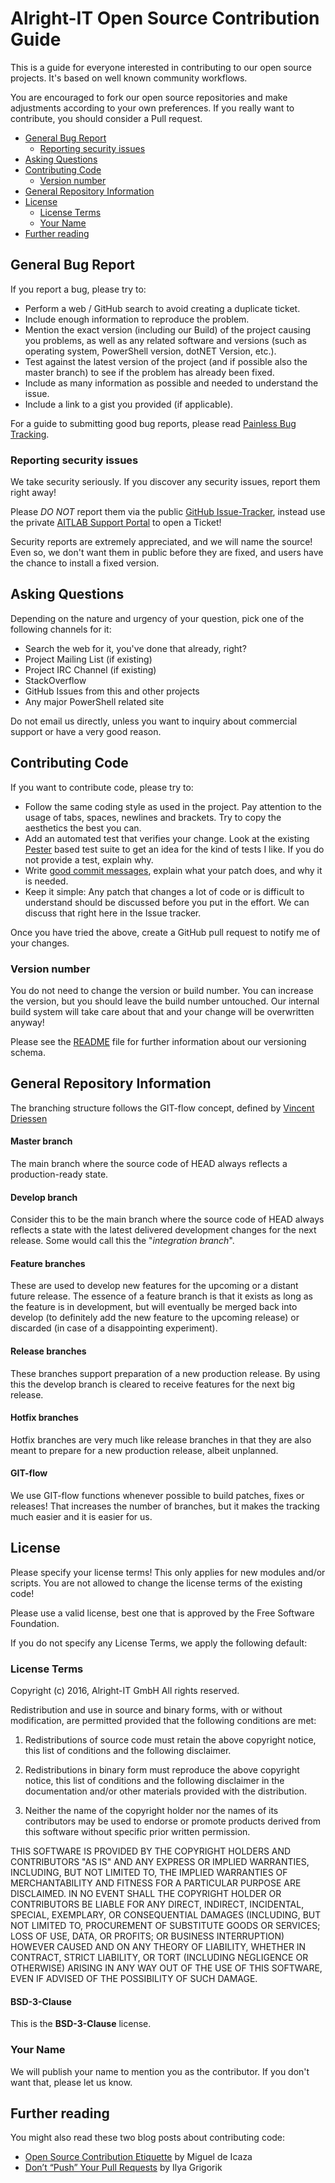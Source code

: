 # Alright-IT Open Source Contribution Guide

This is a guide for everyone interested in contributing to our open source projects. It's based on well known community workflows.

You are encouraged to fork our open source repositories and make adjustments according to your own preferences. If you really want to contribute, you should consider a Pull request.

<!-- MarkdownTOC depth=3 autolink=true autoanchor=true bracket=round -->

- [General Bug Report](#general-bug-report)
	- [Reporting security issues](#reporting-security-issues)
- [Asking Questions](#asking-questions)
- [Contributing Code](#contributing-code)
	- [Version number](#version-number)
- [General Repository Information](#general-repository-information)
- [License](#license)
	- [License Terms](#license-terms)
	- [Your Name](#your-name)
- [Further reading](#further-reading)

<!-- /MarkdownTOC -->

<a name="general-bug-report"></a>
## General Bug Report

If you report a bug, please try to:

* Perform a web / GitHub search to avoid creating a duplicate ticket.
* Include enough information to reproduce the problem.
* Mention the exact version (including our Build) of the project causing you problems, as well as any related software and versions (such as operating system, PowerShell version, dotNET Version, etc.).
* Test against the latest version of the project (and if possible also the master branch) to see if the problem has already been fixed.
* Include as many information as possible and needed to understand the issue.
* Include a link to a gist you provided (if applicable).

For a guide to submitting good bug reports, please read [Painless Bug Tracking](http://www.joelonsoftware.com/articles/fog0000000029.html).

<a name="reporting-security-issues"></a>
### Reporting security issues

We take security seriously. If you discover any security issues, report them right away!

Please _DO NOT_ report them via the public [GitHub Issue-Tracker](https://github.com/Alright-IT/AIT.OpenSource/issues), instead use the private [AITLAB Support Portal](http://support.aitlab.de) to open a Ticket!

Security reports are extremely appreciated, and we will name the source! Even so, we don't want them in public before they are fixed, and users have the chance to install a fixed version.

<a name="asking-questions"></a>
## Asking Questions

Depending on the nature and urgency of your question, pick one of the following channels for it:

* Search the web for it, you've done that already, right?
* Project Mailing List (if existing)
* Project IRC Channel (if existing)
* StackOverflow
* GitHub Issues from this and other projects
* Any major PowerShell related site

Do not email us directly, unless you want to inquiry about commercial support or have a very good reason.

<a name="contributing-code"></a>
## Contributing Code

If you want to contribute code, please try to:

* Follow the same coding style as used in the project. Pay attention to the usage of tabs, spaces, newlines and brackets. Try to copy the aesthetics the best you can.
* Add an automated test that verifies your change. Look at the existing [Pester](https://github.com/pester/Pester) based test suite to get an idea for the kind of tests I like. If you do not provide a test, explain why.
* Write [good commit messages](http://tbaggery.com/2008/04/19/a-note-about-git-commit-messages.html), explain what your patch does, and why it is needed.
* Keep it simple: Any patch that changes a lot of code or is difficult to understand should be discussed before you put in the effort. We can discuss that right here in the Issue tracker.

Once you have tried the above, create a GitHub pull request to notify me of your changes.

<a name="version-number"></a>
### Version number

You do not need to change the version or build number. You can increase the version, but you should leave the build number untouched. Our internal build system will take care about that and your change will be overwritten anyway!

Please see the [README](README.md) file for further information about our versioning schema.

<a name="general-repository-information"></a>
## General Repository Information

The branching structure follows the GIT-flow concept, defined by [Vincent Driessen](http://nvie.com/posts/a-successful-git-branching-model/)

<a name="master-branch"></a>
#### Master branch

The main branch where the source code of HEAD always reflects a production-ready state.

<a name="develop-branch"></a>
#### Develop branch

Consider this to be the main branch where the source code of HEAD always reflects a state with the latest delivered development changes for the next release. Some would call this the "*integration branch*".

<a name="feature-branches"></a>
#### Feature branches

These are used to develop new features for the upcoming or a distant future release. The essence of a feature branch is that it exists as long as the feature is in development, but will eventually be merged back into develop (to definitely add the new feature to the upcoming release) or discarded (in case of a disappointing experiment).

<a name="release-branches"></a>
#### Release branches

These branches support preparation of a new production release. By using this the develop branch is cleared to receive features for the next big release.

<a name="hotfix-branches"></a>
#### Hotfix branches

Hotfix branches are very much like release branches in that they are also meant to prepare for a new production release, albeit unplanned.

<a name="git-flow"></a>
#### GIT-flow

We use GIT-flow functions whenever possible to build patches, fixes or releases! That increases the number of branches, but it makes the tracking much easier and it is easier for us.

<a name="license"></a>
## License

Please specify your license terms! This only applies for new modules and/or scripts. You are not allowed to change the license terms of the existing code!

Please use a valid license, best one that is approved by the Free Software Foundation.

If you do not specify any License Terms, we apply the following default:

<a name="license-terms"></a>
### License Terms

Copyright (c) 2016, Alright-IT GmbH
All rights reserved.

Redistribution and use in source and binary forms, with or without modification, are permitted provided that the following conditions are met:

1. Redistributions of source code must retain the above copyright notice, this list of conditions and the following disclaimer.

2. Redistributions in binary form must reproduce the above copyright notice, this list of conditions and the following disclaimer in the documentation and/or other materials provided with the distribution.

3. Neither the name of the copyright holder nor the names of its contributors may be used to endorse or promote products derived from this software without specific prior written permission.

THIS SOFTWARE IS PROVIDED BY THE COPYRIGHT HOLDERS AND CONTRIBUTORS "AS IS" AND ANY EXPRESS OR IMPLIED WARRANTIES, INCLUDING, BUT NOT LIMITED TO, THE IMPLIED WARRANTIES OF MERCHANTABILITY AND FITNESS FOR A PARTICULAR PURPOSE ARE DISCLAIMED. IN NO EVENT SHALL THE COPYRIGHT HOLDER OR CONTRIBUTORS BE LIABLE FOR ANY DIRECT, INDIRECT, INCIDENTAL, SPECIAL, EXEMPLARY, OR CONSEQUENTIAL DAMAGES (INCLUDING, BUT NOT LIMITED TO, PROCUREMENT OF SUBSTITUTE GOODS OR SERVICES; LOSS OF USE, DATA, OR PROFITS; OR BUSINESS INTERRUPTION) HOWEVER CAUSED AND ON ANY THEORY OF LIABILITY, WHETHER IN CONTRACT, STRICT LIABILITY, OR TORT (INCLUDING NEGLIGENCE OR OTHERWISE) ARISING IN ANY WAY OUT OF THE USE OF THIS SOFTWARE, EVEN IF ADVISED OF THE POSSIBILITY OF SUCH DAMAGE.

#### BSD-3-Clause
This is the **BSD-3-Clause** license.

<a name="your-name"></a>
### Your Name

We will publish your name to mention you as the contributor. If you don't want that, please let us know.

<a name="further-reading"></a>
## Further reading

You might also read these two blog posts about contributing code:

* [Open Source Contribution Etiquette](http://tirania.org/blog/archive/2010/Dec-31.html) by Miguel de Icaza
* [Don’t “Push” Your Pull Requests](https://www.igvita.com/2011/12/19/dont-push-your-pull-requests/) by Ilya Grigorik

